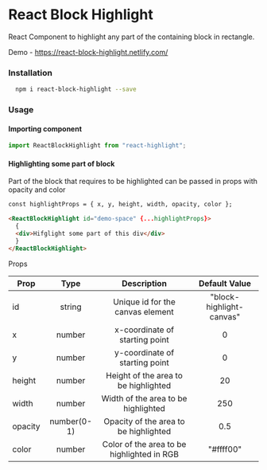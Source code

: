 # React Block Highlight

React Component to highlight any part of the containing block in rectangle.

Demo - https://react-block-highlight.netlify.com/

### Installation

```bash
  npm i react-block-highlight --save
```

### Usage

#### Importing component

```js
import ReactBlockHighlight from "react-highlight";
```

#### Highlighting some part of block

Part of the block that requires to be highlighted can be passed in props with opacity and color

```html
const highlightProps = { x, y, height, width, opacity, color };

<ReactBlockHighlight id="demo-space" {...highlightProps}>
  {
  <div>Hifglight some part of this div</div>
  }
</ReactBlockHighlight>
```

Props

| Prop    |    Type     |                Description                 |      Default Value       |
| ------- | :---------: | :----------------------------------------: | :----------------------: |
| id      |   string    |      Unique id for the canvas element      | "block-highlight-canvas" |
| x       |   number    |       x-coordinate of starting point       |            0             |
| y       |   number    |       y-coordinate of starting point       |            0             |
| height  |   number    |    Height of the area to be highlighted    |            20            |
| width   |   number    |    Width of the area to be highlighted     |           250            |
| opacity | number(0-1) |   Opacity of the area to be highlighted    |           0.5            |
| color   |   number    | Color of the area to be highlighted in RGB |        "#ffff00"         |
